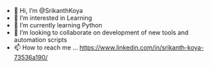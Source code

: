 - 👋 Hi, I’m @SrikanthKoya
- 👀 I’m interested in Learning
- 🌱 I’m currently learning Python
- 💞️ I’m looking to collaborate on development of new tools and automation scripts 
- 📫 How to reach me ... https://www.linkedin.com/in/srikanth-koya-73536a190/

<!---
SrikanthKoya/SrikanthKoya is a ✨ special ✨ repository because its `README.md` (this file) appears on your GitHub profile.
You can click the Preview link to take a look at your changes.
--->

